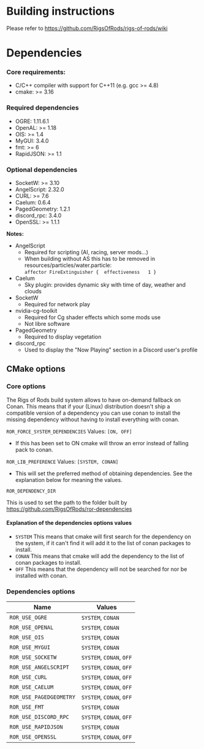 # Building instructions
Please refer to https://github.com/RigsOfRods/rigs-of-rods/wiki

# Dependencies
### Core requirements:
* C/C++ compiler with support for C++11 (e.g. gcc >= 4.8)
* cmake: >= 3.16

### Required dependencies

* OGRE:  1.11.6.1
* OpenAL: >= 1.18
* OIS: >= 1.4
* MyGUI:  3.4.0
* fmt: >= 6
* RapidJSON: >= 1.1

### Optional dependencies

* SocketW: >= 3.10
* AngelScript:  2.32.0
* CURL: >= 7.6
* Caelum:  0.6.4
* PagedGeometry:  1.2.1
* discord_rpc:  3.4.0
* OpenSSL: >= 1.1.1

**Notes:**
* AngelScript
  * Required for scripting (AI, racing, server mods...)
  * When building without AS this has to be removed in resources/particles/water.particle:  
  `affector FireExtinguisher {	effectiveness 	1 }`
* Caelum
  * Sky plugin: provides dynamic sky with time of day, weather and clouds
* SocketW
  * Required for network play
* nvidia-cg-toolkit
  * Required for Cg shader effects which some mods use
  * Not libre software
* PagedGeometry
  * Required to display vegetation
* discord_rpc
  * Used to display the "Now Playing" section in a Discord user's profile


## CMake options

### Core options

The Rigs of Rods build system allows to have on-demand fallback on Conan.
This means that if your (Linux) distribution doesn't ship a compatible version of a dependency you can use conan to install the missing dependency without having to install everything with conan.

`ROR_FORCE_SYSTEM_DEPENDENCIES`
Values: `[ON, OFF]`

* If this has been set to ON cmake will throw an error instead of falling pack to conan.

`ROR_LIB_PREFERENCE`
Values: `[SYSTEM, CONAN]`

* This will set the preferred method of obtaining dependencies.
See the explanation below for meaning the values.

`ROR_DEPENDENCY_DIR`

This is used to set the path to the folder built by https://github.com/RigsOfRods/ror-dependencies

#### **Explanation of the dependencies options values**

* `SYSTEM` This means that cmake will first search for the dependency on the system, if it can't find it will add it to the list of conan packages to install.
* `CONAN` This means that cmake will add the dependency to the list of conan packages to install.
* `OFF` This means that the dependency will not be searched for nor be installed with conan.

### Dependencies options

| Name | Values |
|------|--------|
| `ROR_USE_OGRE` | `SYSTEM`, `CONAN` |
| `ROR_USE_OPENAL` | `SYSTEM`, `CONAN` |
| `ROR_USE_OIS` | `SYSTEM`, `CONAN` |
| `ROR_USE_MYGUI` | `SYSTEM`, `CONAN` |
| `ROR_USE_SOCKETW` | `SYSTEM`, `CONAN`, `OFF` |
| `ROR_USE_ANGELSCRIPT` | `SYSTEM`, `CONAN`, `OFF` |
| `ROR_USE_CURL` | `SYSTEM`, `CONAN`, `OFF` |
| `ROR_USE_CAELUM` | `SYSTEM`, `CONAN`, `OFF` |
| `ROR_USE_PAGEDGEOMETRY` | `SYSTEM`, `CONAN`, `OFF` |
| `ROR_USE_FMT` | `SYSTEM`, `CONAN` |
| `ROR_USE_DISCORD_RPC` | `SYSTEM`, `CONAN`, `OFF` |
| `ROR_USE_RAPIDJSON` | `SYSTEM`, `CONAN` |
| `ROR_USE_OPENSSL` | `SYSTEM`, `CONAN`, `OFF` |